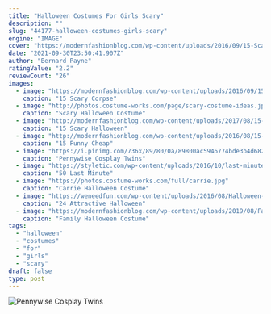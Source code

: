 ```yaml
---
title: "Halloween Costumes For Girls Scary"
description: ""
slug: "44177-halloween-costumes-girls-scary"
engine: "IMAGE"
cover: "https://modernfashionblog.com/wp-content/uploads/2016/09/15-Scary-Corpse-Bride-Makeup-Looks-Ideas-For-Halloween-2016-3.jpg"
date: "2021-09-30T23:50:41.907Z"
author: "Bernard Payne"
ratingValue: "2.2"
reviewCount: "26"
images:
  - image: "https://modernfashionblog.com/wp-content/uploads/2016/09/15-Scary-Corpse-Bride-Makeup-Looks-Ideas-For-Halloween-2016-3.jpg"
    caption: "15 Scary Corpse"
  - image: "http://photos.costume-works.com/page/scary-costume-ideas.jpg"
    caption: "Scary Halloween Costume"
  - image: "http://modernfashionblog.com/wp-content/uploads/2017/08/15-Scary-Halloween-Corpse-Bride-Makeup-Ideas-For-Girls-Women-2017-9.jpg"
    caption: "15 Scary Halloween"
  - image: "http://modernfashionblog.com/wp-content/uploads/2016/08/15-Funny-Cheap-Easy-Homemade-Halloween-Costumes-2016-14.jpg"
    caption: "15 Funny Cheap"
  - image: "https://i.pinimg.com/736x/89/80/0a/89800ac5946774bde3b4d68279e7e1df.jpg"
    caption: "Pennywise Cosplay Twins"
  - image: "https://styletic.com/wp-content/uploads/2016/10/last-minute-halloween-costumes/10-last-minute-halloween-costume-ideas-7.jpg"
    caption: "50 Last Minute"
  - image: "https://photos.costume-works.com/full/carrie.jpg"
    caption: "Carrie Halloween Costume"
  - image: "https://weneedfun.com/wp-content/uploads/2016/08/Halloween-Costumes-For-Boys-14-717x1024.jpg"
    caption: "24 Attractive Halloween"
  - image: "https://modernfashionblog.com/wp-content/uploads/2019/08/Family-Halloween-Costume-Ideas-2019-5.jpg"
    caption: "Family Halloween Costume"
tags:
  - "halloween"
  - "costumes"
  - "for"
  - "girls"
  - "scary"
draft: false
type: post
---
```



![Pennywise Cosplay Twins](https://i.pinimg.com/736x/89/80/0a/89800ac5946774bde3b4d68279e7e1df.jpg "Pennywise Cosplay Twins")


<!--inArticleAds-->

<!--galleryOne-->


<!--inArticleAds-->

<!--galleryTwo-->


<!--galleryThree-->

